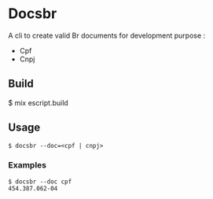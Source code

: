 # Docsbr

A cli to create valid Br documents for development purpose :

* Cpf
* Cnpj

## Build
$ mix escript.build

## Usage

```$ docsbr --doc=<cpf | cnpj> ```

### Examples

```
$ docsbr --doc cpf
454.387.062-04
```
